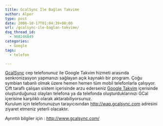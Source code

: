 ```yaml
---
title: GcalSync İle Bağlan Takvime
author: Alper
type: post
date: 2006-10-17T01:04:39+00:00
url: /gcalsync-ile-baglan-takvime/
dsq_thread_id:
  - 968246849
categories:
  - Google
tags:
  - telefon

---
```

[GcalSync][1] cep telefonunuz ile Google Takvim hizmeti arasında senkronizasyon yapmanızı sağlayan açık kaynaklı bir program. Çoğu symbian tabanlı olmak üzere hemen hemen tüm mobil telefonlarla çalışıyor. Çift taraflı çalışan sistem içerisinde arzu ederseniz <a target="blank_" title="Google Calendar" href="http://www.google.com/googlecalendar/overview.html">Google Takvim</a> içerisinde oluşturduğunuz olayları telefona ya da telefonda oluşturduklarınızı GCal içerisine karşılıklı olarak aktarabiliyorsunuz.  
Kurulum için telefonunuzun tarayıcısından http://wap.gcalsync.com adresini ziyaret etmeniz yeterli olacaktır.

<div style="text-align: left">
  Ayrıntılı bilgiler için : <a title="http://www.gcalsync.com/" href="http://www.gcalsync.com/">http://www.gcalsync.com/</a>
</div>

 [1]: http://www.gcalsync.com/
